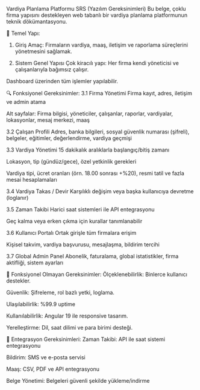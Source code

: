 Vardiya Planlama Platformu SRS (Yazılım Gereksinimleri)
Bu belge, çoklu firma yapısını destekleyen web tabanlı bir vardiya planlama platformunun teknik dökümantasyonu.

📌 Temel Yapı:
1. Giriş
Amaç: Firmaların vardiya, maaş, iletişim ve raporlama süreçlerini yönetmesini sağlamak.

2. Sistem Genel Yapısı
Çok kiracılı yapı: Her firma kendi yöneticisi ve çalışanlarıyla bağımsız çalışır.

Dashboard üzerinden tüm işlemler yapılabilir.

🔍 Fonksiyonel Gereksinimler:
3.1 Firma Yönetimi
Firma kayıt, adres, iletişim ve admin atama

Alt sayfalar: Firma bilgisi, yöneticiler, çalışanlar, raporlar, vardiyalar, lokasyonlar, mesaj merkezi, maaş

3.2 Çalışan Profili
Adres, banka bilgileri, sosyal güvenlik numarası (şifreli), belgeler, eğitimler, değerlendirme, vardiya geçmişi

3.3 Vardiya Yönetimi
15 dakikalık aralıklarla başlangıç/bitiş zamanı

Lokasyon, tip (gündüz/gece), özel yetkinlik gerekleri

Vardiya tipi, ücret oranları (örn. 18.00 sonrası +%20), resmi tatil ve fazla mesai hesaplamaları

3.4 Vardiya Takas / Devir
Karşılıklı değişim veya başka kullanıcıya devretme (loglanır)

3.5 Zaman Takibi
Harici saat sistemleri ile API entegrasyonu

Geç kalma veya erken çıkma için kurallar tanımlanabilir

3.6 Kullanıcı Portalı
Ortak girişle tüm firmalara erişim

Kişisel takvim, vardiya başvurusu, mesajlaşma, bildirim tercihi

3.7 Global Admin Panel
Abonelik, faturalama, global istatistikler, firma aktifliği, sistem ayarları

🔧 Fonksiyonel Olmayan Gereksinimler:
Ölçeklenebilirlik: Binlerce kullanıcı destekler.

Güvenlik: Şifreleme, rol bazlı yetki, loglama.

Ulaşılabilirlik: %99.9 uptime

Kullanılabilirlik: Angular 19 ile responsive tasarım.

Yerelleştirme: Dil, saat dilimi ve para birimi desteği.

🔗 Entegrasyon Gereksinimleri:
Zaman Takibi: API ile saat sistemi entegrasyonu

Bildirim: SMS ve e-posta servisi

Maaş: CSV, PDF ve API entegrasyonu

Belge Yönetimi: Belgeleri güvenli şekilde yükleme/indirme